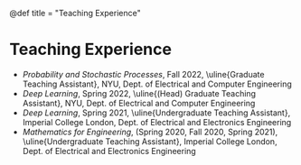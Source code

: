 @def title = "Teaching Experience"

# Teaching Experience

- *Probability and Stochastic Processes*, Fall 2022, \uline{Graduate Teaching Assistant}, NYU, Dept. of Electrical and Computer Engineering
- *Deep Learning*, Spring 2022, \uline{(Head) Graduate Teaching Assistant}, NYU, Dept. of Electrical and Computer Engineering
- *Deep Learning*, Spring 2021, \uline{Undergraduate Teaching Assistant}, Imperial College London, Dept. of Electrical and Electronics Engineering
- *Mathematics for Engineering*, (Spring 2020, Fall 2020, Spring 2021), \uline{Undergraduate Teaching Assistant}, Imperial College London, Dept. of Electrical and Electronics Engineering

